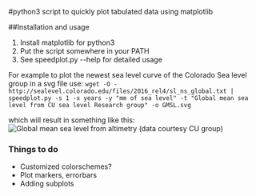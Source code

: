 #python3 script to quickly plot tabulated data using matplotlib

##Installation and usage
1. Install  matplotlib for python3
2. Put the script somewhere in your PATH
3. See speedplot.py --help for detailed usage

For example to plot the newest sea level curve of the Colorado Sea level group in a svg file use:
```wget -O - http://sealevel.colorado.edu/files/2016_rel4/sl_ns_global.txt | speedplot.py -s 1 -x years -y "mm of sea level" -t "Global mean sea level from CU sea level Research group" -o GMSL.svg```

which will result in something like this:
![Global mean sea level from altimetry (data courtesy CU group)](/example/GMSL.svg)

### Things to do
* Customized colorschemes?
* Plot markers, errorbars
* Adding subplots




